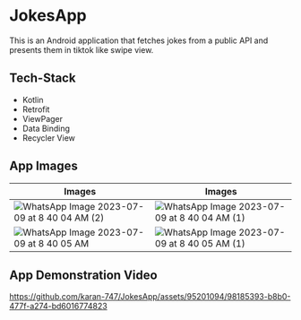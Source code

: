 # JokesApp
This is an Android application that fetches jokes from a public API and presents them in tiktok like swipe view.

## Tech-Stack
* Kotlin
* Retrofit
* ViewPager
* Data Binding
* Recycler View

## App Images
|Images|Images|
|---|---|
|![WhatsApp Image 2023-07-09 at 8 40 04 AM (2)](https://github.com/karan-747/JokesApp/assets/95201094/fd3e4582-c4f5-478f-bf9d-cb4e0b6169b6)| ![WhatsApp Image 2023-07-09 at 8 40 04 AM (1)](https://github.com/karan-747/JokesApp/assets/95201094/82b8f6c3-a1b6-48cf-95ca-84bdf05d6fd9)|
|![WhatsApp Image 2023-07-09 at 8 40 05 AM](https://github.com/karan-747/JokesApp/assets/95201094/c4c6e2de-14fd-4813-a805-45fdff3c3344)|![WhatsApp Image 2023-07-09 at 8 40 05 AM (1)](https://github.com/karan-747/JokesApp/assets/95201094/e79a0c3b-ab6e-485e-8ecf-3684bdf33548)|




## App Demonstration Video


https://github.com/karan-747/JokesApp/assets/95201094/98185393-b8b0-477f-a274-bd6016774823











 
 



